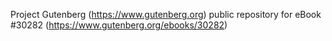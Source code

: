 Project Gutenberg (https://www.gutenberg.org) public repository for eBook #30282 (https://www.gutenberg.org/ebooks/30282)
